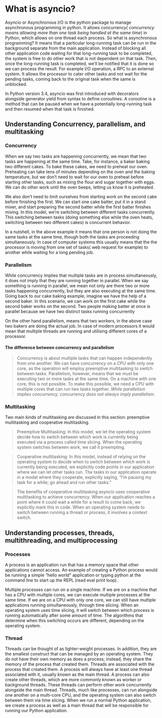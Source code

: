 # What is asyncio?

Asyncio or Asynchronous I/O is the python package to manage asynchronous programming in python. It allows concurrency(
_concurrency means allowing more than one task being handled at the same time_) in Python, which allows on one thread
each
process. So what is asynchronous programming? It means that a particular long-running task can be run in the background
separate from the main application. Instead of blocking all other application code waiting for that long-running task to
be completed, the system is free to do other work that is not dependent on that task. Then, once the long-running task
is completed, we’ll be notified that it is done so we can process the result. For example I/O operation, a RPC to an
external system. It allows the processor to cater other tasks and not wait for the pending tasks, coming back to the
original task when the same is unblocked.

In Python version 3.4, asyncio was first introduced with decorators alongside generator yield from syntax to define
coroutines. A coroutine is a method that can be paused when we have a potentially long-running task and then resumed
when that task is finished.

## Understanding Concurrency, parallelism, and multitasking

### Concurrency

When we say two tasks are happening concurrently, we mean that two tasks are happening at the same time. Take, for
instance, a baker baking two different cakes. To bake these cakes, we need to preheat our oven. Preheating can take tens
of minutes depending on the oven and the baking temperature, but we don’t need to wait for our oven to preheat before
starting other tasks, such as mixing the flour and sugar together with eggs. We can do other work until the oven beeps,
letting us know it is preheated.

We also don’t need to limit ourselves from starting work on the second cake before finishing the first. We can start one
cake batter, put it in a stand mixer, and start preparing the second batter while the first batter finishes mixing. In
this model, we’re switching between different tasks concurrently. This switching between tasks (doing something else
while the oven heats, switching between two different cakes) is concurrent behavior.

In a nutshell, in the above example it means that one person is not doing the same tasks at the same time, though both
the tasks are proceeding simultaneously. In case of computer systems this usually means that the the processor is moving
from one set of tasks( web request for example) to another while waiting for a long pending job.

### Parallelism

While concurrency implies that multiple tasks are in process simultaneously, it does not imply that they are running
together in parallel. When we say something is running in parallel, we mean not only are there two or more tasks
happening concurrently, but they are also executing at the same time. Going back to our cake baking example, imagine we
have the help of a second baker. In this scenario, we can work on the first cake while the second baker works on the
second. Two people making batter at once is parallel because we have two distinct tasks running concurrently

On the other hand parallelism, means that two workers, in the above case two bakers are doing the actual job. In case of
modern processors it would mean that multiple threads are running and utilising different cores of a processor.

#### The difference between concurrency and parallelism

> Concurrency is about multiple tasks that can happen independently from one another. We can have concurrency on a CPU
> with only one core, as the operation will employ preemptive multitasking to switch between tasks. Parallelism,
> however,
> means that we must be executing two or more tasks at the same time. On a machine with one core, this is not possible.
> To make this possible, we need a CPU with multiple cores that can run two tasks together.
> _While parallelism implies concurrency, concurrency does not always imply parallelism._

### Multitasking

Two main kinds of multitasking are discussed in this section: preemptive multitasking and cooperative multitasking.

> Preemptive Multitasking: In this model, we let the operating system decide how to switch between which work is
> currently being executed via a process called time slicing. When the operating system switches between work, we call
> it preempting.

> Cooperative multitasking: In this model, instead of relying on the operating system to decide when to switch between
> which work is currently being executed, we explicitly code points in our application where we can let other tasks run.
> The tasks in our application operate in a model where they cooperate, explicitly saying, “I’m pausing my task for a
> while; go ahead and run other tasks.”

> The benefits of cooperative multitasking
> asyncio uses cooperative multitasking to achieve concurrency. When our application reaches a point where it could wait
> a while for a result to come back, we explicitly mark this in code. When an operating system needs to switch between
> running a thread or process, it involves a context switch.

## Understanding processes, threads, multithreading, and multiprocessing

### Processes

A process is an application run that has a memory space that other applications cannot access. An example of creating a
Python process would be running a simple “hello world” application or typing python at the command line to start up the
REPL (read eval print loop).

Multiple processes can run on a single machine. If we are on a machine that has a CPU with multiple cores, we can
execute multiple processes at the same time. If we are on a CPU with only one core, we can still have multiple
applications running simultaneously, through time slicing. When an operating system uses time slicing, it will switch
between which process is running automatically after some amount of time. The algorithms that determine when this
switching occurs are different, depending on the operating system.

### Thread

Threads can be thought of as lighter-weight processes. In addition, they are the smallest construct that can be managed
by an operating system. They do not have their own memory as does a process; instead, they share the memory of the
process that created them. Threads are associated with the process that created them. A process will always have at
least one thread associated with it, usually known as the main thread. A process can also create other threads, which
are more commonly known as worker or background threads. These threads can perform other work concurrently alongside the
main thread. Threads, much like processes, can run alongside one another on a multi-core CPU, and the operating system
can also switch between them via time slicing. When we run a normal Python application, we create a process as well as a
main thread that will be responsible for running our Python application.

